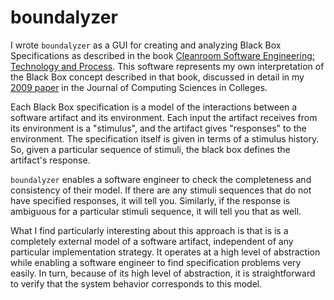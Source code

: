 # boundalyzer

I wrote `boundalyzer` as a GUI for creating and analyzing Black Box Specifications as described in the book
[Cleanroom Software Engineering: Technology and Process](https://www.amazon.com/Cleanroom-Software-Engineering-Technology-Process/dp/B000REU39C/ref=sr_1_1?crid=34RP6LQST41QO&keywords=cleanroom+software+engineering+technology+and+process&qid=1662346689&s=books&sprefix=cleanroom+software+engineering+technology+and+process%2Cstripbooks%2C124&sr=1-1).
This software represents my own interpretation of the Black Box concept described in that book, discussed in detail in my
[2009 paper](blackboxpaper.pdf) in the Journal of Computing Sciences in Colleges.

Each Black Box specification is a model of the interactions between a software artifact and its environment. Each 
input the artifact receives from its environment is a "stimulus", and the artifact gives "responses" to the environment.
The specification itself is given in terms of a stimulus history. So, given a particular sequence of stimuli, the black
box defines the artifact's response.

`boundalyzer` enables a software engineer to check the completeness and consistency of their model. If there are any stimuli sequences
that do not have specified responses, it will tell you. Similarly, if the response is ambiguous for a particular stimuli sequence, it
will tell you that as well. 

What I find particularly interesting about this approach is that is is a completely external model of a software artifact, 
independent of any particular implementation strategy. It operates at a high level of abstraction while enabling a software engineer
to find specification problems very easily. In turn, because of its high level of abstraction, it is straightforward to verify that
the system behavior corresponds to this model.
